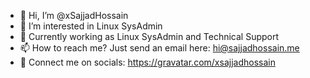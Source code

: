 - 👋 Hi, I’m @xSajjadHossain
- 👀 I’m interested in Linux SysAdmin
- 🌱 Currently working as Linux SysAdmin and Technical Support
- 📫 How to reach me? Just send an email here: hi@sajjadhossain.me
- 💞️ Connect me on socials: https://gravatar.com/xsajjadhossain
<!---
xSajjadHossain/xSajjadHossain is a ✨ special ✨ repository because its `README.md` (this file) appears on your GitHub profile.
You can click the Preview link to take a look at your changes.
--->
